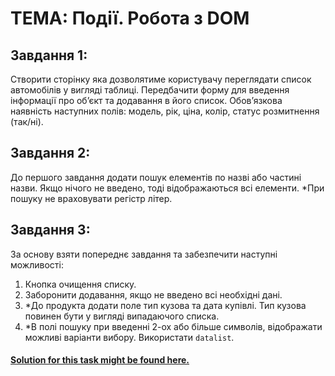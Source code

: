 # ТЕМА: Події. Робота з DOM

## Завдання 1:
Створити сторінку яка дозволятиме користувачу переглядати список автомобілів у вигляді таблиці.
Передбачити форму для введення інформації про обʼєкт та додавання в його список. Обовʼязкова наявність наступних полів: модель, рік, ціна, колір, статус розмитнення (так/ні).

## Завдання 2:
До першого завдання додати пошук елементів по назві або частині назви. Якщо нічого не введено, тоді відображаються всі елементи. 
\*При пошуку не враховувати регістр літер.

## Завдання 3:
За основу взяти попереднє завдання та забезпечити наступні можливості:
1. Кнопка очищення списку.
2. Заборонити додавання, якщо не введено всі необхідні дані.
3. \*До продукта додати поле тип кузова та дата купівлі. Тип кузова повинен бути у вигляді випадаючого списка.
4. \*В полі пошуку при введенні 2-ох або більше символів, відображати можливі варіанти вибору. Використати `datalist`.

#### [Solution for this task might be found here.](https://wiiiox.github.io/JS-Crash-Course-2023/week4/topic2/solution/)